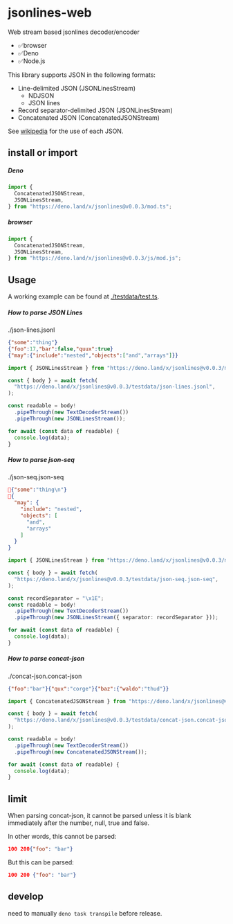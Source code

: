 # jsonlines-web

Web stream based jsonlines decoder/encoder

- ✅browser
- ✅Deno
- ✅Node.js

This library supports JSON in the following formats:

- Line-delimited JSON (JSONLinesStream)
  - NDJSON
  - JSON lines
- Record separator-delimited JSON (JSONLinesStream)
- Concatenated JSON (ConcatenatedJSONStream)

See [wikipedia](https://en.wikipedia.org/wiki/JSON_streaming) for the use of
each JSON.

## install or import

##### Deno

```ts
import {
  ConcatenatedJSONStream,
  JSONLinesStream,
} from "https://deno.land/x/jsonlines@v0.0.3/mod.ts";
```

##### browser

```ts
import {
  ConcatenatedJSONStream,
  JSONLinesStream,
} from "https://deno.land/x/jsonlines@v0.0.3/js/mod.js";
```

## Usage

A working example can be found at [./testdata/test.ts](./testdata/test.ts).

##### How to parse JSON Lines

./json-lines.jsonl

```json
{"some":"thing"}
{"foo":17,"bar":false,"quux":true}
{"may":{"include":"nested","objects":["and","arrays"]}}
```

```ts
import { JSONLinesStream } from "https://deno.land/x/jsonlines@v0.0.3/mod.ts";

const { body } = await fetch(
  "https://deno.land/x/jsonlines@v0.0.3/testdata/json-lines.jsonl",
);

const readable = body!
  .pipeThrough(new TextDecoderStream())
  .pipeThrough(new JSONLinesStream());

for await (const data of readable) {
  console.log(data);
}
```

##### How to parse json-seq

./json-seq.json-seq

```json
{"some":"thing\n"}
{
  "may": {
    "include": "nested",
    "objects": [
      "and",
      "arrays"
    ]
  }
}
```

```ts
import { JSONLinesStream } from "https://deno.land/x/jsonlines@v0.0.3/mod.ts";

const { body } = await fetch(
  "https://deno.land/x/jsonlines@v0.0.3/testdata/json-seq.json-seq",
);

const recordSeparator = "\x1E";
const readable = body!
  .pipeThrough(new TextDecoderStream())
  .pipeThrough(new JSONLinesStream({ separator: recordSeparator }));

for await (const data of readable) {
  console.log(data);
}
```

##### How to parse concat-json

./concat-json.concat-json

```json
{"foo":"bar"}{"qux":"corge"}{"baz":{"waldo":"thud"}}
```

```ts
import { ConcatenatedJSONStream } from "https://deno.land/x/jsonlines@v0.0.3/mod.ts";

const { body } = await fetch(
  "https://deno.land/x/jsonlines@v0.0.3/testdata/concat-json.concat-json",
);

const readable = body!
  .pipeThrough(new TextDecoderStream())
  .pipeThrough(new ConcatenatedJSONStream());

for await (const data of readable) {
  console.log(data);
}
```

## limit

When parsing concat-json, it cannot be parsed unless it is blank immediately
after the number, null, true and false.

In other words, this cannot be parsed:

```json
100 200{"foo": "bar"}
```

But this can be parsed:

```json
100 200 {"foo": "bar"}
```

## develop

need to manually `deno task transpile` before release.
